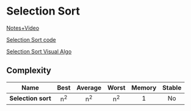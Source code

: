 # Selection Sort

[Notes+Video](https://takeuforward.org/sorting/selection-sort-algorithm/)

[Selection Sort code](selectionsort.js)

[Selection Sort Visual Algo](https://visualgo.net/en/sorting)

## Complexity

| Name                  | Best            | Average             | Worst               | Memory    | Stable    |
| --------------------- | :-------------: | :-----------------: | :-----------------: | :-------: | :-------: |
| **Selection sort**    | n<sup>2</sup>   | n<sup>2</sup>       | n<sup>2</sup>       | 1         | No        |
